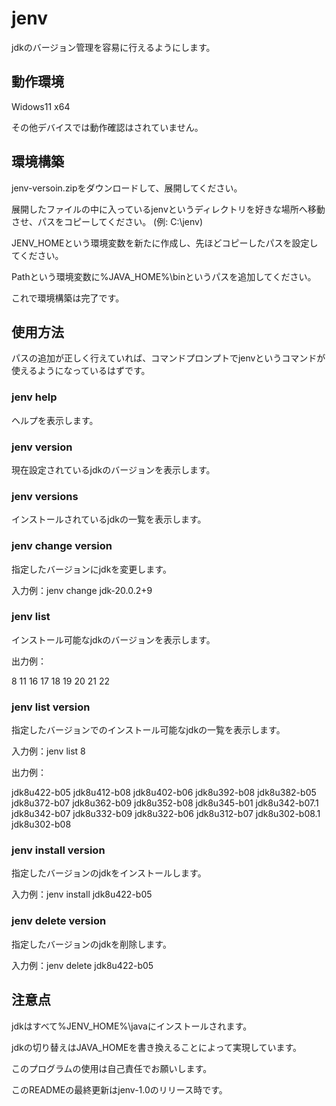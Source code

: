 # jenv

jdkのバージョン管理を容易に行えるようにします。

## 動作環境

Widows11 x64

その他デバイスでは動作確認はされていません。

## 環境構築

jenv-versoin.zipをダウンロードして、展開してください。

展開したファイルの中に入っているjenvというディレクトリを好きな場所へ移動させ、パスをコピーしてください。
(例: C:\jenv)

JENV_HOMEという環境変数を新たに作成し、先ほどコピーしたパスを設定してください。

Pathという環境変数に%JAVA_HOME%\binというパスを追加してください。

これで環境構築は完了です。

## 使用方法

パスの追加が正しく行えていれば、コマンドプロンプトでjenvというコマンドが使えるようになっているはずです。

### jenv help

ヘルプを表示します。

### jenv version

現在設定されているjdkのバージョンを表示します。

### jenv versions

インストールされているjdkの一覧を表示します。

### jenv change version

指定したバージョンにjdkを変更します。

入力例：jenv change jdk-20.0.2+9

### jenv list

インストール可能なjdkのバージョンを表示します。

出力例：

8
11
16
17
18
19
20
21
22

### jenv list version

指定したバージョンでのインストール可能なjdkの一覧を表示します。

入力例：jenv list 8

出力例：

jdk8u422-b05
jdk8u412-b08
jdk8u402-b06
jdk8u392-b08
jdk8u382-b05
jdk8u372-b07
jdk8u362-b09
jdk8u352-b08
jdk8u345-b01
jdk8u342-b07.1
jdk8u342-b07
jdk8u332-b09
jdk8u322-b06
jdk8u312-b07
jdk8u302-b08.1
jdk8u302-b08

### jenv install version

指定したバージョンのjdkをインストールします。

入力例：jenv install jdk8u422-b05

### jenv delete version

指定したバージョンのjdkを削除します。

入力例：jenv delete jdk8u422-b05

## 注意点

jdkはすべて%JENV_HOME%\javaにインストールされます。

jdkの切り替えはJAVA_HOMEを書き換えることによって実現しています。

このプログラムの使用は自己責任でお願いします。

このREADMEの最終更新はjenv-1.0のリリース時です。
